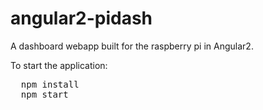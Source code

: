 # angular2-pidash
A dashboard webapp built for the raspberry pi in Angular2.

To start the application:

<pre>
  npm install
  npm start
</pre>
